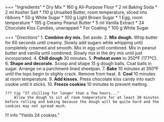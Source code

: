 === "Ingredients"
    * Dry Mix
        * 160 g All-Purpose Flour
        * 2 ml Baking Soda
        * 2 ml Kosher Salt
    * 110 g Unsalted Butter, room temperature, sliced into ribbons
    * 50 g White Sugar
    * 100 g Light Brown Sugar
    * 1 Egg, room temperature
    * 195 g Creamy Peanut Butter
    * 5 ml Vanilla Extract
    * 24 Chocolate Kiss Candies, unwrapped
    * For Coating
        * 100 g White Sugar

=== "Directions"
    1. **Combine dry mix.** Set aside.
    2. **Mix dough.** Whip butter for 60 seconds until creamy. Slowly add sugars while whipping until completely creamed and smooth. Mix in egg until combined. Mix in peanut butter and vanilla until combined. Slowly mix in the dry mix until just incorporated.
    4. **Chill dough** 30 minutes.
    5. **Preheat oven** to 350ºF (177ºC).
    6. **Shape and decorate.** Scoop and shape 15 g dough balls. Coat balls in sugar. Arrange on a parchment-lined sheetpan.
    7. **Bake** 10 minutes at 350ºF until the tops begin to slighly crack. Remove from heat.
    8. **Cool** 10 minutes at room temperature.
    9. **Add kisses.** Press chocolate kiss candy into each cookie until it sticks.
    10. **Freeze cookies** 10 minutes to prevent melting.

    ??? tip "If chilling for longer than a few hours..."
        Allow the dough to sit at room temperature for at least 30 minutes before rolling and baking because the dough will be quite hard and the cookies may not spread much.

!!! info "Yields 24 cookies."

[^1]:
    McKenney, Sally. ["Classic Peanut Butter Blossoms."](https://sallysbakingaddiction.com/classic-peanut-butter-blossoms/#tasty-recipes-69682) *Sally's Baking Addiction.* 9 December 2016. Accessed December 2020.
